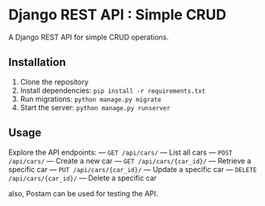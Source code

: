 # Django REST API : Simple CRUD

A Django REST API for simple CRUD operations.

## Installation

1. Clone the repository
2. Install dependencies: `pip install -r requirements.txt`
3. Run migrations: `python manage.py migrate`
4. Start the server: `python manage.py runserver`

## Usage

Explore the API endpoints:
— `GET /api/cars/` — List all cars
— `POST /api/cars/` — Create a new car
— `GET /api/cars/{car_id}/` — Retrieve a specific car
— `PUT /api/cars/{car_id}/` — Update a specific car
— `DELETE /api/cars/{car_id}/` — Delete a specific car

also, Postam can be used for testing the API.
